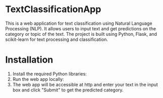 # TextClassificationApp
This is a web application for text classification using Natural Language Processing (NLP). It allows users to input text and get predictions on the category or topic of the text.
The project is built using Python, Flask, and scikit-learn for text processing and classification.

# Installation
1. Install the required Python libraries:
2. Run the web app locally:
3. The web app will be accessible at http and enter your text in the input box and click "Submit" to get the predicted category.

